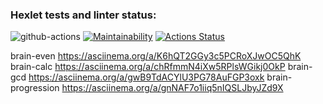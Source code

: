 ### Hexlet tests and linter status:

![github-actions](https://github.com/DmitriyChebruchan/python-project-lvl1/actions/workflows/github-actions.yml/badge.svg)
[![Maintainability](https://api.codeclimate.com/v1/badges/a99a88d28ad37a79dbf6/maintainability)](https://codeclimate.com/github/codeclimate/codeclimate/maintainability)
[![Actions Status](https://github.com/DmitriyChebruchan/python-project-lvl1/workflows/hexlet-check/badge.svg)](https://github.com/DmitriyChebruchan/python-project-lvl1/actions)

brain-even https://asciinema.org/a/K6hQT2GGy3c5PCRoXJwOC5QhK
brain-calc https://asciinema.org/a/chRfmmN4iXw5RPlsWGikj0OkP
brain-gcd https://asciinema.org/a/gwB9TdACYlU3PG78AuFGP3oxk
brain-progression https://asciinema.org/a/gnNAF7o1iiq5nIQSLJbyJZd9X

